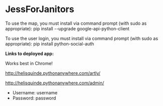 # JessForJanitors

To use the map, you must install via command prompt (with sudo as appropriate):
pip install --upgrade google-api-python-client

To use the user login, you must install via command prompt (with sudo as appropriate):
pip install python-social-auth

**Links to deployed app:**

Works best in Chrome!

http://helisquinde.pythonanywhere.com/artly/

http://helisquinde.pythonanywhere.com/admin/
  - Username: username
  - Password: password
